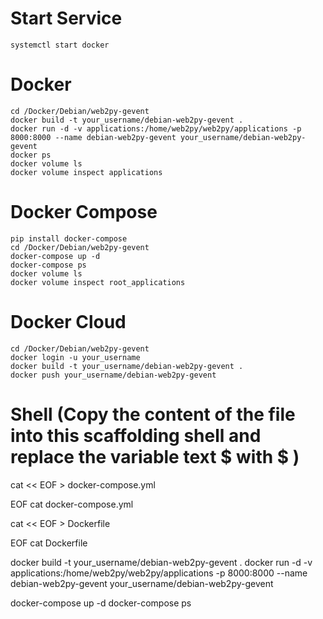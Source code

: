 # Start Service
	systemctl start docker

# Docker
	cd /Docker/Debian/web2py-gevent
	docker build -t your_username/debian-web2py-gevent .
	docker run -d -v applications:/home/web2py/web2py/applications -p 8000:8000 --name debian-web2py-gevent your_username/debian-web2py-gevent
	docker ps 
	docker volume ls
	docker volume inspect applications

# Docker Compose
	pip install docker-compose
	cd /Docker/Debian/web2py-gevent
	docker-compose up -d
	docker-compose ps
	docker volume ls
	docker volume inspect root_applications

# Docker Cloud
	cd /Docker/Debian/web2py-gevent
	docker login -u your_username
	docker build -t your_username/debian-web2py-gevent .
	docker push your_username/debian-web2py-gevent

# Shell (Copy the content of the file into this scaffolding shell and replace the variable text $ with \$ )
cat << EOF > docker-compose.yml

EOF
cat docker-compose.yml

cat << EOF > Dockerfile

EOF
cat Dockerfile

docker build -t your_username/debian-web2py-gevent .
docker run -d -v applications:/home/web2py/web2py/applications -p 8000:8000 --name debian-web2py-gevent your_username/debian-web2py-gevent

docker-compose up -d
docker-compose ps
